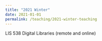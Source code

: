 ```yaml
---
title: "2021 Winter"
date: 2021-01-01
permalink: /teaching/2021-winter-teaching
---
```


LIS 538 Digital Libraries (remote and online)
